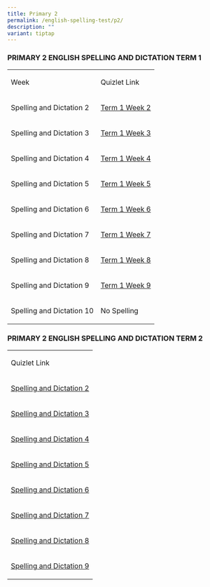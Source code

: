 ```yaml
---
title: Primary 2
permalink: /english-spelling-test/p2/
description: ""
variant: tiptap
---
```

<h3>PRIMARY 2 ENGLISH SPELLING AND DICTATION TERM 1</h3>
<table>
<tbody>
<tr>
<td rowspan="1" colspan="1">
<p>Week</p>
</td>
<td rowspan="1" colspan="1">
<p>Quizlet Link</p>
</td>
</tr>
<tr>
<td rowspan="1" colspan="1">
<p>Spelling and Dictation 2</p>
</td>
<td rowspan="1" colspan="1">
<p><a href="https://quizlet.com/_95ne7a?x=1jqt&amp;i=1c2gxb" rel="noopener noreferrer" target="_blank">Term 1 Week 2</a>
</p>
</td>
</tr>
<tr>
<td rowspan="1" colspan="1">
<p>Spelling and Dictation 3</p>
</td>
<td rowspan="1" colspan="1">
<p><a href="https://quizlet.com/_95nevv?x=1jqt&amp;i=1c2gxb" rel="noopener noreferrer" target="_blank">Term 1 Week 3</a>
</p>
</td>
</tr>
<tr>
<td rowspan="1" colspan="1">
<p>Spelling and Dictation 4</p>
</td>
<td rowspan="1" colspan="1">
<p><a href="https://quizlet.com/_95nfmm?x=1jqt&amp;i=1c2gxb" rel="noopener noreferrer" target="_blank">Term 1 Week 4</a>
</p>
</td>
</tr>
<tr>
<td rowspan="1" colspan="1">
<p>Spelling and Dictation 5</p>
</td>
<td rowspan="1" colspan="1">
<p><a href="https://quizlet.com/_95ngd2?x=1jqt&amp;i=1c2gxb" rel="noopener noreferrer" target="_blank">Term 1 Week 5</a>
</p>
</td>
</tr>
<tr>
<td rowspan="1" colspan="1">
<p>Spelling and Dictation 6</p>
</td>
<td rowspan="1" colspan="1">
<p><a href="https://quizlet.com/_95ngzl?x=1jqt&amp;i=1c2gxb" rel="noopener noreferrer" target="_blank">Term 1 Week 6</a>
</p>
</td>
</tr>
<tr>
<td rowspan="1" colspan="1">
<p>Spelling and Dictation 7</p>
</td>
<td rowspan="1" colspan="1">
<p><a href="https://quizlet.com/_95nhnl?x=1jqt&amp;i=1c2gxb" rel="noopener noreferrer" target="_blank">Term 1 Week 7</a>
</p>
</td>
</tr>
<tr>
<td rowspan="1" colspan="1">
<p>Spelling and Dictation 8</p>
</td>
<td rowspan="1" colspan="1">
<p><a href="https://quizlet.com/_95nidd?x=1jqt&amp;i=1c2gxb" rel="noopener noreferrer" target="_blank">Term 1 Week 8</a>
</p>
</td>
</tr>
<tr>
<td rowspan="1" colspan="1">
<p>Spelling and Dictation 9</p>
</td>
<td rowspan="1" colspan="1">
<p><a href="https://quizlet.com/_95niy3?x=1jqt&amp;i=1c2gxb" rel="noopener noreferrer" target="_blank">Term 1 Week 9</a>
</p>
</td>
</tr>
<tr>
<td rowspan="1" colspan="1">
<p>Spelling and Dictation 10</p>
</td>
<td rowspan="1" colspan="1">
<p>No Spelling</p>
</td>
</tr>
</tbody>
</table>
<h3>PRIMARY 2 ENGLISH SPELLING AND DICTATION TERM 2</h3>
<table>
<tbody>
<tr>
<td rowspan="1" colspan="1">
<p>Quizlet Link</p>
</td>
</tr>
<tr>
<td rowspan="1" colspan="1">
<p><a href="https://quizlet.com/576238597/pcps-p2-el-spelling-term-2-week-2-flash-cards/?i=1c2gxb&amp;x=1jqt" rel="noopener noreferrer" target="_blank">Spelling and Dictation 2</a>
</p>
</td>
</tr>
<tr>
<td rowspan="1" colspan="1">
<p><a href="https://quizlet.com/576239773/pcps-p2-el-spelling-term-2-week-3-flash-cards/?i=1c2gxb&amp;x=1jqt" rel="noopener noreferrer" target="_blank">Spelling and Dictation 3</a>
</p>
</td>
</tr>
<tr>
<td rowspan="1" colspan="1">
<p><a href="https://quizlet.com/576241020/pcps-p2-el-spelling-term-2-week-4-flash-cards/?i=1c2gxb&amp;x=1jqt" rel="noopener noreferrer" target="_blank">Spelling and Dictation 4</a>
</p>
</td>
</tr>
<tr>
<td rowspan="1" colspan="1">
<p><a href="https://quizlet.com/576242847/pcps-p2-el-spelling-term-2-week-5-flash-cards/?i=1c2gxb&amp;x=1jqt" rel="noopener noreferrer" target="_blank">Spelling and Dictation 5</a>
</p>
</td>
</tr>
<tr>
<td rowspan="1" colspan="1">
<p><a href="https://quizlet.com/576243546/pcps-p2-el-spelling-term-2-week-6-flash-cards/?i=1c2gxb&amp;x=1jqt" rel="noopener noreferrer" target="_blank">Spelling and Dictation 6</a>
</p>
</td>
</tr>
<tr>
<td rowspan="1" colspan="1">
<p><a href="https://quizlet.com/576246491/pcps-p2-el-spelling-term-2-week-7-flash-cards/?i=1c2gxb&amp;x=1jqt" rel="noopener noreferrer" target="_blank">Spelling and Dictation 7</a>
</p>
</td>
</tr>
<tr>
<td rowspan="1" colspan="1">
<p><a href="https://quizlet.com/576247568/pcps-p2-el-spelling-term-2-week-8-flash-cards/?i=1c2gxb&amp;x=1jqt" rel="noopener noreferrer" target="_blank">Spelling and Dictation 8</a>
</p>
</td>
</tr>
<tr>
<td rowspan="1" colspan="1">
<p><a href="https://quizlet.com/576248829/pcps-p2-el-spelling-term-2-week-9-flash-cards/?i=1c2gxb&amp;x=1jqt" rel="noopener noreferrer" target="_blank">Spelling and Dictation 9</a>
</p>
</td>
</tr>
</tbody>
</table>
<p></p>